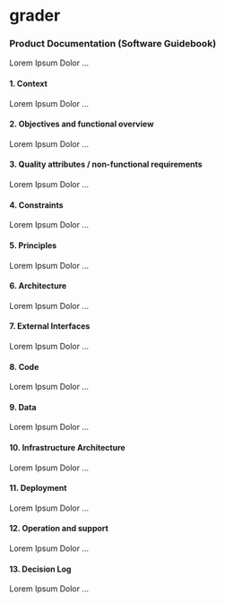 # grader

### Product Documentation (Software Guidebook)

Lorem Ipsum Dolor ...

#### 1. Context

Lorem Ipsum Dolor ...

#### 2. Objectives and functional overview

Lorem Ipsum Dolor ...

#### 3. Quality attributes / non-functional requirements

Lorem Ipsum Dolor ...

#### 4. Constraints

Lorem Ipsum Dolor ...

#### 5. Principles

Lorem Ipsum Dolor ...

#### 6. Architecture

Lorem Ipsum Dolor ...

#### 7. External Interfaces

Lorem Ipsum Dolor ...

#### 8. Code

Lorem Ipsum Dolor ...

#### 9. Data

Lorem Ipsum Dolor ...

#### 10. Infrastructure Architecture

Lorem Ipsum Dolor ...

#### 11. Deployment

Lorem Ipsum Dolor ...

#### 12. Operation and support

Lorem Ipsum Dolor ...

#### 13. Decision Log

Lorem Ipsum Dolor ...